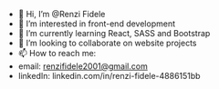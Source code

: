 - 👋 Hi, I’m @Renzi Fidele
- 👀 I’m interested in front-end development
- 🌱 I’m currently learning React, SASS and Bootstrap
- 💞️ I’m looking to collaborate on website projects
- 📫 How to reach me:
- email: renzifidele2001@gmail.com
- linkedIn: linkedin.com/in/renzi-fidele-4886151bb


<!---
renzi-fidele-frontend/renzi-fidele-frontend is a ✨ special ✨ repository because its `README.md` (this file) appears on your GitHub profile.
You can click the Preview link to take a look at your changes.
--->
